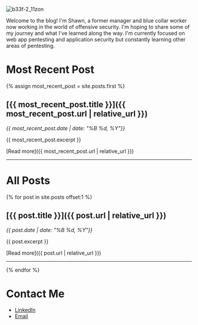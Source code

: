 ![b33f-2_11zon](https://github.com/user-attachments/assets/203bd262-2e34-491b-99f4-0299df51f51d)

Welcome to the blog! I'm Shawn, a former manager and blue collar worker now working in the world of offensive security. I'm hoping to share some of my journey and what I've learned along the way. I'm currently focused on web app pentesting and application security but constantly learning other areas of pentesting.

# Most Recent Post

{% assign most_recent_post = site.posts.first %}

## [{{ most_recent_post.title }}]({{ most_recent_post.url | relative_url }})
*{{ most_recent_post.date | date: "%B %d, %Y"}}*

{{ most_recent_post.excerpt }}

[Read more]({{ most_recent_post.url | relative_url }})

---

# All Posts

{% for post in site.posts offset:1 %}
## [{{ post.title }}]({{ post.url | relative_url }})
*{{ post.date | date: "%B %d, %Y"}}*

{{ post.excerpt }}

[Read more]({{ post.url | relative_url }})

---
{% endfor %}

# Contact Me

- [LinkedIn](https://www.linkedin.com/in/shawn-szczepkowski/)
- [Email](mailto:shawnszczepkowski@gmail.com)

